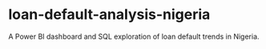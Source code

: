 # loan-default-analysis-nigeria
 A Power BI dashboard and SQL exploration of loan default trends in Nigeria.
